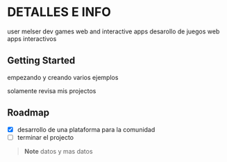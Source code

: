 # DETALLES E INFO
user melser 
dev games web and interactive apps 
desarollo de juegos web apps interactivos

## Getting Started

empezando y creando varios ejemplos


solamente revisa mis projectos

<!-- 
### Installation

run projects
clona

```sh
git clone <project>
cd <project>
```

Run

Run under scripts

```sh
run <environment>
```

testeos

```sh
test <environment>
```


## Built With

List things used to build the project

- [Example 1]() - One line of the description
- [Example 2]() - One line of the description

 -- -- -- -- -- -- -- -- -- -- -- -- -- -- -->

## Roadmap


- [x] desarrollo de una plataforma para la comunidad
- [ ] terminar el projecto

> **Note**
> datos y mas datos

<!-- -- -- -- -- -- -- -- -- -- -- -- -- --

## Community

Lista de deseos de la comunidad



## Contributing

contribuye si es que lo ves necesario
-- -->

